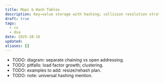 ```yaml
---
title: Maps & Hash Tables
description: Key→value storage with hashing; collision resolution strategies.
draft: true
tags:
  - cs
  - dsa
date: 2025-10-16
updated:
aliases: []
---
```

- TODO: diagram: separate chaining vs open addressing.
- TODO: pitfalls: load factor growth; clustering.
- TODO: examples to add: resize/rehash plan.
- TODO: note: universal hashing mention.
